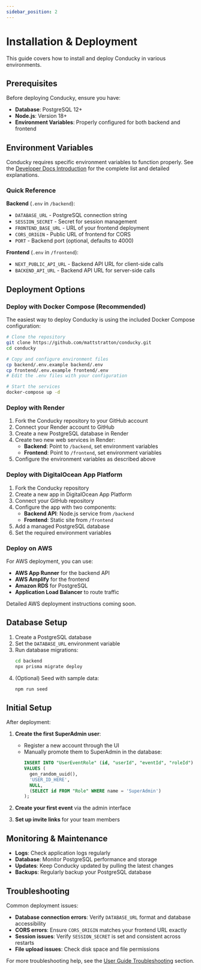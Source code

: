 ```yaml
---
sidebar_position: 2
---
```


# Installation & Deployment

This guide covers how to install and deploy Conducky in various environments.

## Prerequisites

Before deploying Conducky, ensure you have:

- **Database**: PostgreSQL 12+ 
- **Node.js**: Version 18+ 
- **Environment Variables**: Properly configured for both backend and frontend

## Environment Variables

Conducky requires specific environment variables to function properly. See the [Developer Docs Introduction](../developer-docs/intro.md#environment-variables-standardized) for the complete list and detailed explanations.

### Quick Reference

**Backend** (`.env` in `/backend`):
- `DATABASE_URL` - PostgreSQL connection string
- `SESSION_SECRET` - Secret for session management
- `FRONTEND_BASE_URL` - URL of your frontend deployment
- `CORS_ORIGIN` - Public URL of frontend for CORS
- `PORT` - Backend port (optional, defaults to 4000)

**Frontend** (`.env` in `/frontend`):
- `NEXT_PUBLIC_API_URL` - Backend API URL for client-side calls
- `BACKEND_API_URL` - Backend API URL for server-side calls

## Deployment Options

### Deploy with Docker Compose (Recommended)

The easiest way to deploy Conducky is using the included Docker Compose configuration:

```bash
# Clone the repository
git clone https://github.com/mattstratton/conducky.git
cd conducky

# Copy and configure environment files
cp backend/.env.example backend/.env
cp frontend/.env.example frontend/.env
# Edit the .env files with your configuration

# Start the services
docker-compose up -d
```

### Deploy with Render

1. Fork the Conducky repository to your GitHub account
2. Connect your Render account to GitHub
3. Create a new PostgreSQL database in Render
4. Create two new web services in Render:
   - **Backend**: Point to `/backend`, set environment variables
   - **Frontend**: Point to `/frontend`, set environment variables
5. Configure the environment variables as described above

### Deploy with DigitalOcean App Platform

1. Fork the Conducky repository
2. Create a new app in DigitalOcean App Platform
3. Connect your GitHub repository
4. Configure the app with two components:
   - **Backend API**: Node.js service from `/backend`
   - **Frontend**: Static site from `/frontend` 
5. Add a managed PostgreSQL database
6. Set the required environment variables

### Deploy on AWS

For AWS deployment, you can use:

- **AWS App Runner** for the backend API
- **AWS Amplify** for the frontend
- **Amazon RDS** for PostgreSQL
- **Application Load Balancer** to route traffic

Detailed AWS deployment instructions coming soon.

## Database Setup

1. Create a PostgreSQL database
2. Set the `DATABASE_URL` environment variable
3. Run database migrations:
   ```bash
   cd backend
   npx prisma migrate deploy
   ```
4. (Optional) Seed with sample data:
   ```bash
   npm run seed
   ```

## Initial Setup

After deployment:

1. **Create the first SuperAdmin user**:
   - Register a new account through the UI
   - Manually promote them to SuperAdmin in the database:
     ```sql
     INSERT INTO "UserEventRole" (id, "userId", "eventId", "roleId")
     VALUES (
       gen_random_uuid(),
       'USER_ID_HERE',
       NULL,
       (SELECT id FROM "Role" WHERE name = 'SuperAdmin')
     );
     ```

2. **Create your first event** via the admin interface

3. **Set up invite links** for your team members

## Monitoring & Maintenance

- **Logs**: Check application logs regularly
- **Database**: Monitor PostgreSQL performance and storage
- **Updates**: Keep Conducky updated by pulling the latest changes
- **Backups**: Regularly backup your PostgreSQL database

## Troubleshooting

Common deployment issues:

- **Database connection errors**: Verify `DATABASE_URL` format and database accessibility
- **CORS errors**: Ensure `CORS_ORIGIN` matches your frontend URL exactly
- **Session issues**: Verify `SESSION_SECRET` is set and consistent across restarts
- **File upload issues**: Check disk space and file permissions

For more troubleshooting help, see the [User Guide Troubleshooting](../user-guide/troubleshooting) section. 